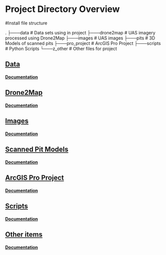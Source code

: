 Project Directory Overview
==========================

#Install file structure

.
├───data              # Data sets using in project
├───drone2map         # UAS imagery processed using Drone2Map
├───images            # UAS images
├───pits              # 3D Models of scanned pits
├───pro_project       # ArcGIS Pro Project
├───scripts           # Python Scripts
└───z_other           # Other files for project



## [Data](data)
#### [Documentation](documentation/DATA.md)


## [Drone2Map](https://iastate.box.com/s/zgcdb8iqin95ggixd2ulxc8g7kbqhu9d)
#### [Documentation](documentation/DRONE2MAP.md)


## [Images](https://iastate.box.com/s/ycnd95lq5l3zpzyvls7z2dm3nx871nat)
#### [Documentation](documentation/IMAGES.md)

## [Scanned Pit Models](pits)
#### [Documentation](documentation/PITS.md)


## [ArcGIS Pro Project](https://iastate.box.com/s/1j5ppplwofrh8ldt6kc0emcyglyci1zo)
#### [Documentation](documentation/PRO_PROJECT.md)


## [Scripts](scripts)
#### [Documentation](documentation/SCRIPTS.md)


## [Other items](z_other)
#### [Documentation](documentation/Z_OTHER.md)

